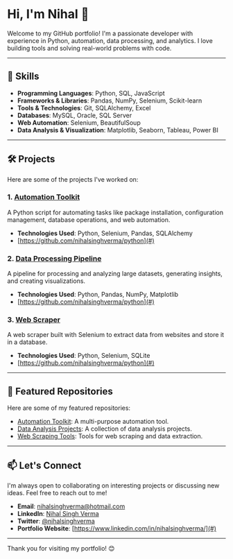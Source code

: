 # Hi, I'm Nihal 👋

Welcome to my GitHub portfolio! I'm a passionate developer with experience in Python, automation, data processing, and analytics. I love building tools and solving real-world problems with code.

---

## 🚀 Skills

- **Programming Languages**: Python, SQL, JavaScript
- **Frameworks & Libraries**: Pandas, NumPy, Selenium, Scikit-learn
- **Tools & Technologies**: Git, SQLAlchemy, Excel
- **Databases**: MySQL, Oracle, SQL Server
- **Web Automation**: Selenium, BeautifulSoup
- **Data Analysis & Visualization**: Matplotlib, Seaborn, Tableau, Power BI

---

## 🛠️ Projects

Here are some of the projects I've worked on:

### 1. [Automation Toolkit](#)
A Python script for automating tasks like package installation, configuration management, database operations, and web automation.

- **Technologies Used**: Python, Selenium, Pandas, SQLAlchemy
- [https://github.com/nihalsinghverma/python](#)

### 2. [Data Processing Pipeline](#)
A pipeline for processing and analyzing large datasets, generating insights, and creating visualizations.

- **Technologies Used**: Python, Pandas, NumPy, Matplotlib
- [https://github.com/nihalsinghverma/python](#)

### 3. [Web Scraper](#)
A web scraper built with Selenium to extract data from websites and store it in a database.

- **Technologies Used**: Python, Selenium, SQLite
- [https://github.com/nihalsinghverma/python](#)

---

## 📁 Featured Repositories

Here are some of my featured repositories:

- [Automation Toolkit](#): A multi-purpose automation tool.
- [Data Analysis Projects](#): A collection of data analysis projects.
- [Web Scraping Tools](#): Tools for web scraping and data extraction.

---


## 📫 Let's Connect

I'm always open to collaborating on interesting projects or discussing new ideas. Feel free to reach out to me!

- **Email**: [nihalsinghverma@hotmail.com](#)
- **LinkedIn**: [Nihal Singh Verma](#)
- **Twitter**: [@nihalsinghverma](#)
- **Portfolio Website**: [https://www.linkedin.com/in/nihalsinghverma/](#)

---


Thank you for visiting my portfolio! 😊
